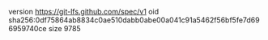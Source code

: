 version https://git-lfs.github.com/spec/v1
oid sha256:0df75864ab8834c0ae510dabb0abe00a041c91a5462f56bf5fe7d696959740ce
size 9785
